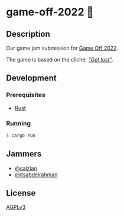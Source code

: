 # game-off-2022 👾

## Description

Our game jam submission for [Game Off 2022](https://itch.io/jam/game-off-2022).

The game is based on the cliché: [_“Get lost”_](https://github.com/leereilly/list-of-english-cliches/blob/da24758a32b0c7fd5a08f15136cbf5db6f3b6e14/cliches.txt#L1185).

## Development

### Prerequisites

- [Rust](https://www.rust-lang.org/tools/install)

### Running

```rust
$ cargo run
```

## Jammers

- [@salzian](https://github.com/salzian)
- [@itsabdelrahman](https://github.com/itsabdelrahman)

## License

[AGPLv3](./LICENSE)
